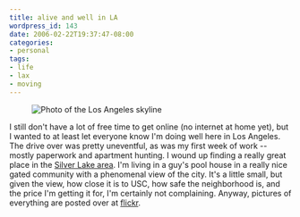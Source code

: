 ```yaml
---
title: alive and well in LA
wordpress_id: 143
date: 2006-02-22T19:37:47-08:00
categories:
- personal
tags:
- life
- lax
- moving
---
```


<aside class="aligncenter"><figure>
  <img src="los-angeles-skyline.jpg" alt="Photo of the Los Angeles skyline" >
</figure></aside>

I still don't have a lot of free time to get online (no internet at home yet), but I wanted to at least let everyone
know I'm doing well here in Los Angeles.  The drive over was pretty uneventful, as was my first week of work -- mostly
paperwork and apartment hunting.  I wound up finding a really great place in the [Silver Lake area][].  I'm living in a
guy's pool house in a really nice gated community with a phenomenal view of the city.  It's a little small, but given
the view, how close it is to USC, how safe the neighborhood is, and the price I'm getting it for, I'm certainly not
complaining.  Anyway, pictures of everything are posted over at [flickr][].

[Silver Lake area]: http://maps.google.com/maps?q=apex+ave+90026+(Will+Norris)
[flickr]: http://www.flickr.com/photos/wnorris/sets/72057594067637888/

